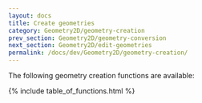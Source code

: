 ```yaml
---
layout: docs
title: Create geometries
category: Geometry2D/geometry-creation
prev_section: Geometry2D/geometry-conversion
next_section: Geometry2D/edit-geometries
permalink: /docs/dev/Geometry2D/geometry-creation/
---
```


The following geometry creation functions are available:

{% include table_of_functions.html %}
